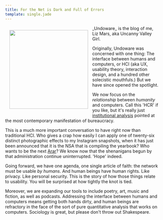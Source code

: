 ```yaml
---
title: For the Net is Dark and Full of Errors
template: single.jade
---
```


<img src="https://undoware-cdn.appspot.com/vector/zebra.svg" style="width: 256px;  float: left; margin: 1em">
_Undoware_ is the blog of me, Liz Mars, aka Uncanny Valley Girl.

Originally, Undoware was concerned with one thing: The interface between humans and computers, or HCI (aka UX, usability theory, interaction design, and a hundred other solecistic mouthfuls.) But we have since opened the spotlight.

We now focus on the *relationship* between *humanity* and computers. Call this 'HCR' if you like, but it's really just [institutional analysis](http://en.wikipedia.org/wiki/Institutional_analysis) pointed at the most contemporary manifestation of bureaucracy.

This is a much more important conversation to have right now than traditional HCI. Who gives a crap how easily I can apply one of twenty-six distinct photographic effects to my Instagram snapshots, when it has just been announced that it is the NSA that is compiling the yearbook? Who wants to be the next [Arar](http://en.wikipedia.org/wiki/Maher_Arar)? We know now that the shenanigans begun by that administration continue uninterrupted. 'Hope' indeed.

Going forward, we have one agenda, one single article of faith: the network must be usable *by humans*. And human beings have human rights. Like privacy. Like personal security. This is the story of how those things relate to usability. You will be surprised at how tightly the knot is tied.

Moreover, we are expanding our tools to include poetry, art, music and fiction, as well as podcasts. Addressing the interface between humans and computers means getting both hands dirty, and human beings are refractory in the face of the sort of pure quantitative analysis that works on computers. Sociology is great, but please don't throw out Shakespeare.  
